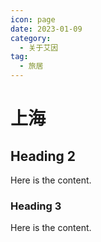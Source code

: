 ```yaml
---
icon: page
date: 2023-01-09
category:
  - 关于艾因
tag:
  - 旅居
---
```


# 上海

## Heading 2

Here is the content.

### Heading 3

Here is the content.
